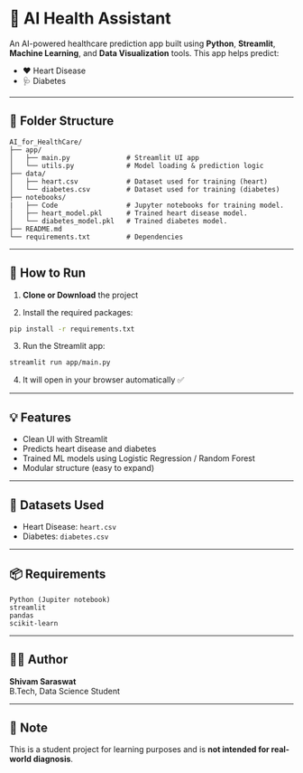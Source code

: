 
# 🧠 AI Health Assistant

An AI-powered healthcare prediction app built using **Python**, **Streamlit**, **Machine Learning**, and **Data Visualization** tools. This app helps predict:

- ❤️ Heart Disease
- 🩺 Diabetes

---

## 📁 Folder Structure
```
AI_for_HealthCare/
├── app/
│   ├── main.py              # Streamlit UI app
│   └── utils.py             # Model loading & prediction logic
├── data/
│   ├── heart.csv            # Dataset used for training (heart)
│   └── diabetes.csv         # Dataset used for training (diabetes)
├── notebooks/               
|   ├── Code                 # Jupyter notebooks for training model.
│   ├── heart_model.pkl      # Trained heart disease model.
│   └── diabetes_model.pkl   # Trained diabetes model.
├── README.md
└── requirements.txt         # Dependencies
```

---

## 🚀 How to Run

1. **Clone or Download** the project

2. Install the required packages:
```bash
pip install -r requirements.txt
```

3. Run the Streamlit app:
```bash
streamlit run app/main.py
```

4. It will open in your browser automatically ✅

---

## 💡 Features
- Clean UI with Streamlit
- Predicts heart disease and diabetes
- Trained ML models using Logistic Regression / Random Forest
- Modular structure (easy to expand)

---

## 🧪 Datasets Used
- Heart Disease: `heart.csv`
- Diabetes: `diabetes.csv`

---

## 📦 Requirements

```
Python (Jupiter notebook)
streamlit
pandas
scikit-learn
```

---

## 👨‍🎓 Author
**Shivam Saraswat**  
B.Tech, Data Science Student  

---

## 📌 Note
This is a student project for learning purposes and is **not intended for real-world diagnosis**.
